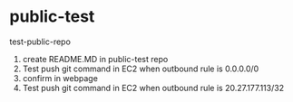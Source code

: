# public-test
test-public-repo
1. create README.MD in public-test repo
2. Test push git command in EC2 when outbound rule is 0.0.0.0/0
3. confirm in webpage
4. Test push git command in EC2 when outbound rule is 20.27.177.113/32
